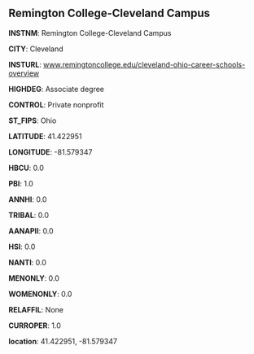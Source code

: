 
Remington College-Cleveland Campus
---
**INSTNM**: Remington College-Cleveland Campus

**CITY**: Cleveland

**INSTURL**: www.remingtoncollege.edu/cleveland-ohio-career-schools-overview

**HIGHDEG**: Associate degree

**CONTROL**: Private nonprofit

**ST_FIPS**: Ohio

**LATITUDE**: 41.422951

**LONGITUDE**: -81.579347

**HBCU**: 0.0

**PBI**: 1.0

**ANNHI**: 0.0

**TRIBAL**: 0.0

**AANAPII**: 0.0

**HSI**: 0.0

**NANTI**: 0.0

**MENONLY**: 0.0

**WOMENONLY**: 0.0

**RELAFFIL**: None

**CURROPER**: 1.0

**location**: 41.422951, -81.579347